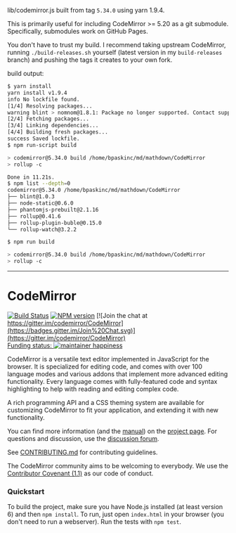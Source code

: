 lib/codemirror.js built from tag `5.34.0` using yarn 1.9.4.

This is primarily useful for including CodeMirror >= 5.20 as a git submodule.
Specifically, submodules work on GitHub Pages.

You don't have to trust my build.  I recommend taking upstream CodeMirror,
running `./build-releases.sh` yourself (latest version in my
 `build-releases` branch) and pushing the tags it creates to your own fork.

build output:

```bash
$ yarn install
yarn install v1.9.4
info No lockfile found.
[1/4] Resolving packages...
warning blint > nomnom@1.8.1: Package no longer supported. Contact support@npmjs.com for more info.
[2/4] Fetching packages...
[3/4] Linking dependencies...
[4/4] Building fresh packages...
success Saved lockfile.
$ npm run-script build

> codemirror@5.34.0 build /home/bpaskinc/md/mathdown/CodeMirror
> rollup -c

Done in 11.21s.
$ npm list --depth=0
codemirror@5.34.0 /home/bpaskinc/md/mathdown/CodeMirror
├── blint@1.0.3
├── node-static@0.6.0
├── phantomjs-prebuilt@2.1.16
├── rollup@0.41.6
├── rollup-plugin-buble@0.15.0
└── rollup-watch@3.2.2

$ npm run build

> codemirror@5.34.0 build /home/bpaskinc/md/mathdown/CodeMirror
> rollup -c

```

----


# CodeMirror
[![Build Status](https://travis-ci.org/codemirror/CodeMirror.svg)](https://travis-ci.org/codemirror/CodeMirror)
[![NPM version](https://img.shields.io/npm/v/codemirror.svg)](https://www.npmjs.org/package/codemirror)
[![Join the chat at https://gitter.im/codemirror/CodeMirror](https://badges.gitter.im/Join%20Chat.svg)](https://gitter.im/codemirror/CodeMirror)  
[Funding status: ![maintainer happiness](https://marijnhaverbeke.nl/fund/status_s.png?again)](https://marijnhaverbeke.nl/fund/)

CodeMirror is a versatile text editor implemented in JavaScript for
the browser. It is specialized for editing code, and comes with over
100 language modes and various addons that implement more advanced
editing functionality. Every language comes with fully-featured code
and syntax highlighting to help with reading and editing complex code.

A rich programming API and a CSS theming system are available for
customizing CodeMirror to fit your application, and extending it with
new functionality.

You can find more information (and the
[manual](http://codemirror.net/doc/manual.html)) on the [project
page](http://codemirror.net). For questions and discussion, use the
[discussion forum](https://discuss.codemirror.net/).

See
[CONTRIBUTING.md](https://github.com/codemirror/CodeMirror/blob/master/CONTRIBUTING.md)
for contributing guidelines.

The CodeMirror community aims to be welcoming to everybody. We use the
[Contributor Covenant
(1.1)](http://contributor-covenant.org/version/1/1/0/) as our code of
conduct.

### Quickstart

To build the project, make sure you have Node.js installed (at least version 6)
and then `npm install`. To run, just open `index.html` in your
browser (you don't need to run a webserver). Run the tests with `npm test`.
